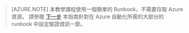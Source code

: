 > [AZURE.NOTE]
> 本教學課程使用一個簡單的 Runbook，不需要存取 Azure 資源。  請參閱 [下一步](#nextsteps) 本指南針對在 Azure 自動化所需的大部分的 runbook 中設定驗證資訊一節。 


